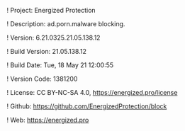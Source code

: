 ! Project: Energized Protection

! Description: ad.porn.malware blocking.

! Version: 6.21.0325.21.05.138.12

! Build Version: 21.05.138.12

! Build Date: Tue, 18 May 21 12:00:55

! Version Code: 1381200

! License: CC BY-NC-SA 4.0, https://energized.pro/license

! Github: https://github.com/EnergizedProtection/block

! Web: https://energized.pro

